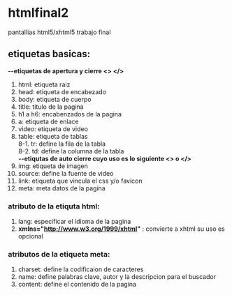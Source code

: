 # htmlfinal2
pantallias html5/xhtml5 trabajo final

## etiquetas basicas:
**--etiquetas de apertura y cierre <> </>**
1. html: etiqueta raiz
2. head: etiqueta de encabezado
3. body: etiqueta de cuerpo
4. title: titulo de la pagina
5. h1 a h6: encabenzados de la pagina
6. a: etiqueta de enlace
7. video: etiqueta de video
8. table: etiqueta de tablas  
8-1. tr: define la fila de la tabla  
8-2. td: define la columna de la tabla  
**--etiqutas de auto cierre cuyo uso es lo siguiente <> o </>**
9. img: etiqueta de imagen
10. source: define la fuente de video
11. link: etiqueta que vincula el css y/o favicon
12. meta: meta datos de la pagina

### atributo de la etiquta html:

1. lang: especificar el idioma de la pagina
2. **xmlns="http://www.w3.org/1999/xhtml"** : convierte a xhtml su uso es opcional

### atributos de la etiqueta meta:

1. charset: define la codificaion de caracteres
2. name: define palabras clave, autor y la descripcion para el buscador
3. content: define el contenido de la pagina
